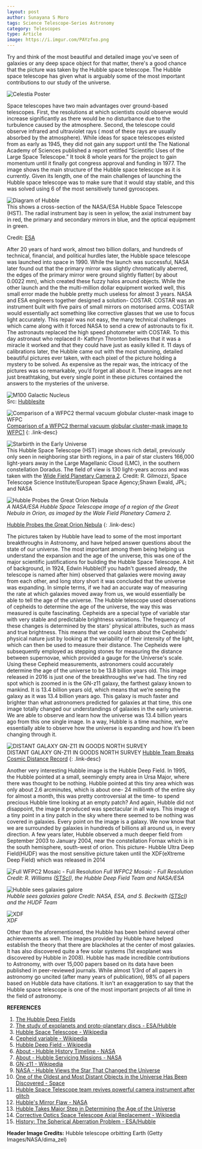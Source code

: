 ```yaml
---
layout: post
author: Sunayana S Moro
tags: Science Telescope-Series Astronomy
category: Telescopes
type: Article
image: https://i.imgur.com/PAYzfxo.png
---
```

Try and think of the most beautiful and detailed image you've seen of galaxies or any deep space object for that matter, there's a good chance that the picture was taken by the Hubble space telescope. The Hubble space telescope has given what is arguably some of the most important contributions to our study of the universe.

![Celestia Poster](https://i.imgur.com/qMDFgVI.png)

Space telescopes have two main advantages over ground-based telescopes. First, the resolutions at which scientists could observe would increase significantly as there would be no disturbance due to the turbulence caused by the atmosphere. Second, the telescope could observe infrared and ultraviolet rays ( most of these rays are usually absorbed by the atmosphere).
While ideas for space telescopes existed from as early as 1945, they did not gain any support until the The National Academy of Sciences published a report entitled “Scientific Uses of the Large Space Telescope.” It took 8 whole years for the project to gain momentum until it finally got congress approval and funding in 1977. The image shows the main structure of the Hubble space telescope as it is currently. Given its length, one of the main challenges of launching the Hubble space telescope was to make sure that it would stay stable, and this was solved using 6 of the most sensitively tuned gyroscopes.

![Diagram of Hubble](https://i.imgur.com/lSXsMXj.png)\
This shows a cross-section of the NASA/ESA Hubble Space Telescope (HST). The radial instrument bay is seen in yellow, the axial instrument bay in red, the primary and secondary mirrors in blue, and the optical equipment in green.

Credit: [ESA](http://www.esa.int/)

After 20 years of hard work, almost two billion dollars, and hundreds of technical, financial, and political hurdles later, the Hubble space telescope was launched into space in 1990. While the launch was successful, NASA later found out that the primary mirror was slightly chromatically aberred, the edges of the primary mirror were ground slightly flatter( by about 0.0022 mm), which created these fuzzy halos around objects. While the other launch and the the multi-million dollar equipment worked well, this small error made the hubble pretty much useless for almost 3 years. NASA and ESA engineers together designed a solution- COSTAR. COSTAR was an instrument built with five pairs of small mirrors on motorised arms. COSTAR would essentially act something like corrective glasses that we use to focus light accurately. This repair was not easy, the many technical challenges which came along with it forced NASA to send a crew of astronauts to fix it. The astronauts replaced the high speed photometer with COSTAR. To this day astronaut who replaced it- Kathryn Thronton believes that it was a miracle it worked and that they could have just as easily killed it. 11 days of calibrations later, the Hubble came out with the most stunning, detailed beautiful pictures ever taken, with each pixel of the picture holding a mystery to be solved. As expensive as the repair was, the intricacy of the pictures was so remarkable, you’d forget all about it. These images are not just breathtaking, but every single point in these pictures contained the answers to the mysteries of the universe.

![M100 Galactic Nucleus](https://i.imgur.com/sJcogii.png)\
Src: [Hubblesite](https://hubblesite.org/contents/media/images/1994/01/123-Image.html?news=true)


![Comparison of a WFPC2 thermal vacuum globular cluster-mask image to WFPC](https://i.imgur.com/Ab3fFRV.png)\
[Comparison of a WFPC2 thermal vacuum globular cluster-mask image to WFPC1](https://esahubble.org/images/opo9310a/)
{: .link-desc}


![Starbirth in the Early Universe](https://i.imgur.com/FPSsqXX.png)\
This Hubble Space Telescope (HST) image shows rich detail, previously only seen in neighboring star birth regions, in a pair of star clusters 166,000 light-years away in the Large Magellanic Cloud (LMC), in the southern constellation Doradus. The field of view is 130 light-years across and was taken with the [Wide Field Planetary Camera 2](http://www.spacetelescope.org/about/general/instruments/wfpc2.html).
Credit: R. Gilmozzi, Space Telescope Science Institute/European Space Agency;Shawn Ewald, JPL; and NASA


![Hubble Probes the Great Orion Nebula](https://i.imgur.com/Rlby1Gx.jpg)\
*A NASA/ESA Hubble Space Telescope image of a region of the Great Nebula in Orion, as imaged by the Wale Field Planetary Camera 2.*

[Hubble Probes the Great Orion Nebula](https://esahubble.org/images/opo9410a/)
{: .link-desc}


The pictures taken by Hubble have lead to some of the most important breakthroughs in Astronomy, and have helped answer questions about the state of our universe. The most important among them being helping us understand the expansion and the age of the universe, this was one of the major scientific justifications for building the Hubble Space Telescope.
A bit of background, in 1924, Edwin Hubble(If you hadn't guessed already, the telescope is named after him) observed that galaxies were moving away from each other, and long story short it was concluded that the universe was expanding. In simple terms, if we had an accurate way of measuring the rate at which galaxies moved away from us, we would essentially be able to tell the age of the universe.
The Hubble telescope used observations of cepheids to determine the age of the universe, the way this was measured is quite fascinating.
Cepheids are a special type of variable star with very stable and predictable brightness variations.  The frequency of these changes is determined by the stars' physical attributes, such as mass and true brightness. This means that we could learn about the Cepheids' physical nature just by looking at the variability of their intensity of the light, which can then be used to measure their distance. The Cepheids were subsequently employed as stepping stones for measuring the distance between supernovae, which provided a gauge for the Universe's scale. Using these Cepheid measurements, astronomers could accurately determine the age of the universe to be 13.8 billion years old.
This image released in 2016 is just one of the breakthroughs we’ve had. The tiny red spot which is zoomed in is the GN-z11 galaxy, the farthest galaxy known to mankind. It is 13.4 billion years old, which means that we’re seeing the galaxy as it was 13.4 billion years ago. This galaxy is much faster and brighter than what astronomers predicted for galaxies at that time, this one image totally changed our understandings of galaxies in the early universe. We are able to observe and learn how the universe was 13.4 billion years ago from this one single image. In a way, Hubble is a time machine, we’re essentially able to observe how the universe is expanding and how it’s been changing through it.

![DISTANT GALAXY GN-Z11 IN GOODS NORTH SURVEY](https://i.imgur.com/E9zahri.png)\
DISTANT GALAXY GN-Z11 IN GOODS NORTH SURVEY
[Hubble Team Breaks Cosmic Distance Record](https://hubblesite.org/contents/media/images/2016/07/3706-Image.html?Tag=GOODS)
{: .link-desc}

Another very interesting Hubble image is the Hubble Deep Field. In 1995, the Hubble pointed at a small, seemingly empty area in Ursa Major, where there was thought to be nothing. Hubble pointed at this tiny area which was only about 2.6 arcminutes, which is about one- 24 millionth of the entire sky for almost a month, this was pretty controversial at the time- to spend precious Hubble time looking at an empty patch? And again, Hubble did not disappoint, the image it produced was spectacular in all ways. This image of a tiny point in a tiny patch in the sky where there seemed to be nothing was covered in galaxies. Every point on the image is a galaxy. We now know that we are surrounded by galaxies in hundreds of billions all around us, in every direction.
A few years later, Hubble observed a much deeper field from September 2003 to January 2004, near the constellation Fornax which is in the south hemisphere, south-west of orion. This picture- Hubble Ultra Deep Field(HUDF) was the most sensitive picture taken until the XDF(eXtreme Deep Field) which was released in 2014

![Full WFPC2 Mosaic - Full Resolution
](https://i.imgur.com/dxzxs3O.jpg)
*Full WFPC2 Mosaic - Full Resolution*\
*Credit: R. Williams ([STScI](http://www.stsci.edu/)), the Hubble Deep Field Team and NASA/ESA*

![Hubble sees galaxies galore](https://i.imgur.com/v26nybF.jpg)\
*Hubble sees galaxies galore*
*Credit: NASA, ESA, and S. Beckwith ([STScI](http://www.stsci.edu/)) and the HUDF Team*


![XDF](https://i.imgur.com/qw3fj1p.png)\
*XDF*


Other than the aforementioned, the Hubble has been behind several other achievements as well. The images provided by Hubble have helped establish the theory that there are blackholes at the center of most galaxies. It has also discovered quite a few solar systems (1st exoplanet was discovered by Hubble in 2008).
Hubble has made incredible contributions to Astronomy, with over 15,000 papers based on its data have been published in peer-reviewed journals. While almost 1/3rd of all papers in astronomy go uncited (after many years of publication), 98% of all papers based on Hubble data have citations.
It isn't an exaggeration to say that the Hubble space telescope is one of the most important projects of all time in the field of astronomy.

**REFERENCES**
1. [The Hubble Deep Fields](https://esahubble.org/science/deep_fields/)
2. [The study of exoplanets and proto-planetary discs - ESA/Hubble](https://esahubble.org/science/protoplanetary_extrasolar/)
3. [Hubble Space Telescope - Wikipedia](https://en.wikipedia.org/wiki/Hubble_Space_Telescope)
4. [Cepheid variable - Wikipedia](https://en.wikipedia.org/wiki/Cepheid_variable)
5. [Hubble Deep Field - Wikipedia](https://en.wikipedia.org/wiki/Hubble_Deep_Field)
6. [About - Hubble History Timeline - NASA](https://www.nasa.gov/content/goddard/hubble-history-timeline)
7. [About - Hubble Servicing Missions - NASA](https://www.nasa.gov/mission_pages/hubble/servicing/index.html)
8. [GN-z11 - Wikipedia](https://en.wikipedia.org/wiki/GN-z11)
9. [NASA - Hubble Views the Star That Changed the Universe](https://www.nasa.gov/mission_pages/hubble/science/star-v1.html)
10. [One of the Oldest and Most Distant Objects in the Universe Has Been Discovered - Space](https://www.space.com/38841-one-of-the-oldest-and-most-distant-objects-in-the-universe-has-been-discovered.html)
11. [Hubble Space Telescope team revives powerful camera instrument after glitch](https://www.space.com/hubble-space-telescope-wide-field-camera-3-recovered)
12. [Hubble's Mirror Flaw - NASA](https://www.nasa.gov/content/hubbles-mirror-flaw/)
13. [Hubble Takes Major Step in Determining the Age of the Universe](https://hubblesite.org/contents/news-releases/1993/news-1993-31.html)
14. [Corrective Optics Space Telescope Axial Replacement - Wikipedia](https://en.wikipedia.org/wiki/Corrective_Optics_Space_Telescope_Axial_Replacement#:~:text=COSTAR%20was%20removed%20from%20HST,Space%20Museum%20in%20Washington%2C%20DC)
15. [History: The Spherical Aberration Problem - ESA/Hubble](https://esahubble.org/about/history/aberration_problem/)


**Header Image Credits:** Hubble telescope orbitting Earth (Getty Images/NASA/dima_zel)